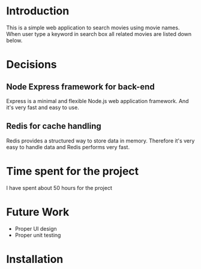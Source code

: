 # Introduction
This is a simple web application to search movies using movie names. When user type a keyword in search box all related movies are listed down below.

# Decisions
## Node Express framework for back-end
Express is a minimal and flexible Node.js web application framework. And it's very fast and easy to use. 

## Redis for cache handling
Redis provides a structured way to store data in memory. Therefore it's very easy to handle data and Redis performs very fast.

# Time spent for the project
I have spent about 50 hours for the project

# Future Work
 - Proper UI design
 - Proper unit testing

# Installation